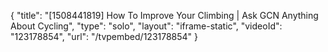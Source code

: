 {
    "title": "[1508441819] How To Improve Your Climbing | Ask GCN Anything About Cycling",
    "type": "solo",
    "layout": "iframe-static",
    "videoId": "123178854",
    "url": "\/tvpembed\/123178854"
}